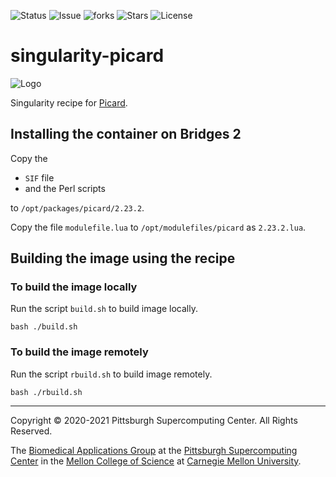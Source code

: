![Status](https://github.com/pscedu/singularity-picard/actions/workflows/main.yml/badge.svg)
![Issue](https://img.shields.io/github/issues/pscedu/singularity-picard)
![forks](https://img.shields.io/github/forks/pscedu/singularity-picard)
![Stars](https://img.shields.io/github/stars/pscedu/singularity-picard)
![License](https://img.shields.io/github/license/pscedu/singularity-picard)

# singularity-picard
![Logo](https://i.guim.co.uk/img/media/0d394c339052c8a4e2a67db414464c5b46fd047c/0_303_3196_1917/master/3196.jpg?width=620&quality=85&auto=format&fit=max&s=b93ae0e73f98272ff5043fc7a09a9efa)

Singularity recipe for [Picard](https://github.com/sandialabs/PIGER).

## Installing the container on Bridges 2
Copy the

* `SIF` file
* and the Perl scripts

to `/opt/packages/picard/2.23.2`.

Copy the file `modulefile.lua` to `/opt/modulefiles/picard` as `2.23.2.lua`.

## Building the image using the recipe
### To build the image locally
Run the script `build.sh` to build image locally.

```
bash ./build.sh
```

### To build the image remotely
Run the script `rbuild.sh` to build image remotely.

```
bash ./rbuild.sh
```

---
Copyright © 2020-2021 Pittsburgh Supercomputing Center. All Rights Reserved.

The [Biomedical Applications Group](https://www.psc.edu/biomedical-applications/) at the [Pittsburgh Supercomputing
Center](http://www.psc.edu) in the [Mellon College of Science](https://www.cmu.edu/mcs/) at [Carnegie Mellon University](http://www.cmu.edu).

